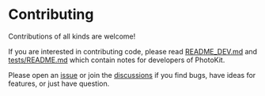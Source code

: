 # Contributing

Contributions of all kinds are welcome!

If you are interested in contributing code, please read [README_DEV.md](README_DEV.md) and [tests/README.md](tests/README.md) which contain notes for developers of PhotoKit.

Please open an [issue](https://github.com/RhetTbull/photokit/issues) or join the [discussions](https://github.com/RhetTbull/photokit/discussions) if you find bugs, have ideas for features, or just have question.
